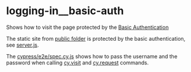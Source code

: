 # logging-in__basic-auth
Shows how to visit the page protected by the [Basic Authentication](https://developer.mozilla.org/en-US/docs/Web/HTTP/Authentication)

The static site from [public folder](./public) is protected by the basic authentication, see [server.js](./server.js).

The [cypress/e2e/spec.cy.js](./cypress/e2e/spec.cy.js) shows how to pass the username and the password when calling [cy.visit](https://on.cypress.io/visit) and [cy.request](https://on.cypress.io/request) commands.
